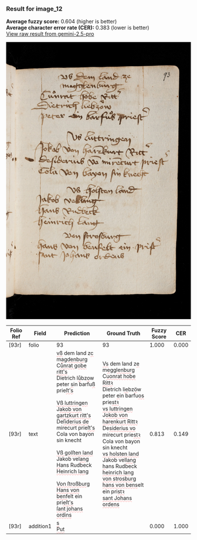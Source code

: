 ### Result for image_12
**Average fuzzy score:** 0.604 (higher is better)<br>**Average character error rate (CER):** 0.383 (lower is better)<br>[View raw result from gemini-2.5-pro](https://github.com/RISE-UNIBAS/humanities_data_benchmark/blob/main/results/2025-10-24/T0272/request_T0272_image_12.json)

<img src="https://github.com/RISE-UNIBAS/humanities_data_benchmark/blob/main/benchmarks/medieval_manuscripts/images/image_12.jpg?raw=true" alt="image_12" width="800px">

<style>
.diff { text-decoration: underline; text-decoration-color: #ffcccc; text-decoration-style: wavy; }
</style>

| Folio Ref | Field | Prediction | Ground Truth | Fuzzy Score | CER |
|-----------|-------|------------|--------------|-------------|-----|
| [93r] | folio | 93 | 93 | 1.000 | 0.000 |
| [93r] | text | <span class="diff">vß</span> dem land z<span class="diff">c<br></span>m<span class="diff">agdenburg<br></span>C<span class="diff">ůnrat gobe ritt's<br></span>Dietrich l<span class="diff">ů</span>bz<span class="diff">o</span>w<br>peter <span class="diff">s</span>in barfu<span class="diff">ß</span> prie<span class="diff">ſt's<br><br>Vß luttringen<br></span>J<span class="diff">akob von gartzkurt ritt's<br></span>De<span class="diff">ſiderius de</span> mirecurt prie<span class="diff">ſt's<br></span>Cola von bayon sin knecht<br><span class="diff"><br>Vß golſten land<br></span>Jakob vel<span class="diff">ang<br>H</span>ans Rudbeck<br><span class="diff">Heinrich lang<br><br>Von ſtroßburg<br>Hans von benf</span>elt ein pri<span class="diff">eſt's<br>ſant johans ordins</span> | <span class="diff">Vs</span> dem land z<span class="diff">e<br> </span>m<span class="diff">egglenburg<br> </span>C<span class="diff">uonrat hobe Rittꝛ<br> </span>Dietrich l<span class="diff">ie</span>bz<span class="diff">ö</span>w<br><span class="diff"> </span>peter <span class="diff">e</span>in barfu<span class="diff">os</span> prie<span class="diff">stꝛ<br> vs luttringen<br> </span>J<span class="diff">okob von harenkurt Rittꝛ<br> </span>De<span class="diff">siderius vo</span> mirecurt prie<span class="diff">stꝛ<br> </span>Cola von bayon sin knecht<br><span class="diff"> vs holsten land<br> </span>Jakob vel<span class="diff">lang<br> h</span>ans Rudbeck<br><span class="diff"> heinrich lang<br> von strosburg<br> hans von bens</span>elt ein pri<span class="diff">stꝛ<br> sant Johans ordens</span> | 0.813 | 0.149 |
| [93r] | addition1 | <span class="diff">s<br>Put</span> |  | 0.000 | 1.000 |
